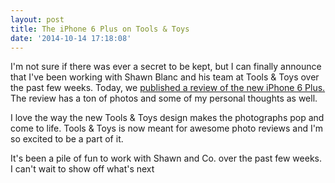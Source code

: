 ```yaml
---
layout: post
title: The iPhone 6 Plus on Tools & Toys
date: '2014-10-14 17:18:08'
---
```


I'm not sure if there was ever a secret to be kept, but I can finally announce that I've been working with Shawn Blanc and his team at Tools & Toys over the past few weeks. Today, we [published a review of the new iPhone 6 Plus.](http://toolsandtoys.net/reviews/the-iphone-6-plus/) The review has a ton of photos and some of my personal thoughts as well. 

I love the way the new Tools & Toys design makes the photographs pop and come to life. Tools & Toys is now meant for awesome photo reviews and I'm so excited to be a part of it.

It's been a pile of fun to work with Shawn and Co. over the past few weeks. I can't wait to show off what's next